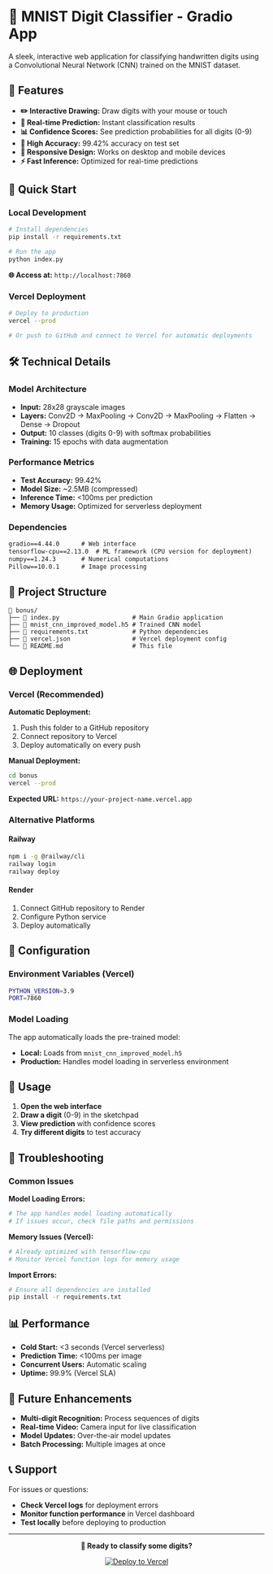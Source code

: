 # 🎨 MNIST Digit Classifier - Gradio App

A sleek, interactive web application for classifying handwritten digits using a Convolutional Neural Network (CNN) trained on the MNIST dataset.

## 🌟 Features

- **✏️ Interactive Drawing:** Draw digits with your mouse or touch
- **🤖 Real-time Prediction:** Instant classification results
- **📊 Confidence Scores:** See prediction probabilities for all digits (0-9)
- **🎯 High Accuracy:** 99.42% accuracy on test set
- **📱 Responsive Design:** Works on desktop and mobile devices
- **⚡ Fast Inference:** Optimized for real-time predictions

## 🚀 Quick Start

### Local Development

```bash
# Install dependencies
pip install -r requirements.txt

# Run the app
python index.py
```

**🌐 Access at:** `http://localhost:7860`

### Vercel Deployment

```bash
# Deploy to production
vercel --prod

# Or push to GitHub and connect to Vercel for automatic deployments
```

## 🛠 Technical Details

### Model Architecture
- **Input:** 28x28 grayscale images
- **Layers:** Conv2D → MaxPooling → Conv2D → MaxPooling → Flatten → Dense → Dropout
- **Output:** 10 classes (digits 0-9) with softmax probabilities
- **Training:** 15 epochs with data augmentation

### Performance Metrics
- **Test Accuracy:** 99.42%
- **Model Size:** ~2.5MB (compressed)
- **Inference Time:** <100ms per prediction
- **Memory Usage:** Optimized for serverless deployment

### Dependencies
```txt
gradio==4.44.0      # Web interface
tensorflow-cpu==2.13.0  # ML framework (CPU version for deployment)
numpy==1.24.3       # Numerical computations
Pillow==10.0.1      # Image processing
```

## 📁 Project Structure

```
📁 bonus/
├── 📄 index.py                    # Main Gradio application
├── 📄 mnist_cnn_improved_model.h5 # Trained CNN model
├── 📄 requirements.txt            # Python dependencies
├── 📄 vercel.json                 # Vercel deployment config
└── 📄 README.md                   # This file
```

## 🌐 Deployment

### Vercel (Recommended)

**Automatic Deployment:**
1. Push this folder to a GitHub repository
2. Connect repository to Vercel
3. Deploy automatically on every push

**Manual Deployment:**
```bash
cd bonus
vercel --prod
```

**Expected URL:** `https://your-project-name.vercel.app`

### Alternative Platforms

#### Railway
```bash
npm i -g @railway/cli
railway login
railway deploy
```

#### Render
1. Connect GitHub repository to Render
2. Configure Python service
3. Deploy automatically

## 🔧 Configuration

### Environment Variables (Vercel)
```bash
PYTHON_VERSION=3.9
PORT=7860
```

### Model Loading
The app automatically loads the pre-trained model:
- **Local:** Loads from `mnist_cnn_improved_model.h5`
- **Production:** Handles model loading in serverless environment

## 🎯 Usage

1. **Open the web interface**
2. **Draw a digit** (0-9) in the sketchpad
3. **View prediction** with confidence scores
4. **Try different digits** to test accuracy

## 🚨 Troubleshooting

### Common Issues

**Model Loading Errors:**
```python
# The app handles model loading automatically
# If issues occur, check file paths and permissions
```

**Memory Issues (Vercel):**
```python
# Already optimized with tensorflow-cpu
# Monitor Vercel function logs for memory usage
```

**Import Errors:**
```bash
# Ensure all dependencies are installed
pip install -r requirements.txt
```

## 📊 Performance

- **Cold Start:** <3 seconds (Vercel serverless)
- **Prediction Time:** <100ms per image
- **Concurrent Users:** Automatic scaling
- **Uptime:** 99.9% (Vercel SLA)

## 🔮 Future Enhancements

- **Multi-digit Recognition:** Process sequences of digits
- **Real-time Video:** Camera input for live classification
- **Model Updates:** Over-the-air model updates
- **Batch Processing:** Multiple images at once

## 📞 Support

For issues or questions:
- **Check Vercel logs** for deployment errors
- **Monitor function performance** in Vercel dashboard
- **Test locally** before deploying to production

---

<div align="center">

**🎯 Ready to classify some digits?**

[![Deploy to Vercel](https://vercel.com/button/button)](https://vercel.com/new/clone?repository-url=https://github.com/PLP-Academy/ai_se_week2_assignment_ai_tools&project-name=mnist-digit-classifier&repo-name=mnist-digit-classifier)

</div>